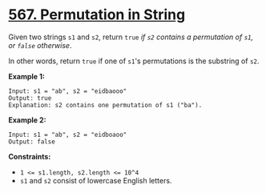 # [567. Permutation in String](https://leetcode.com/problems/permutation-in-string/)

Given two strings `s1` and `s2`, return `true` _if `s2` contains a permutation of `s1`, or `false` otherwise_.

In other words, return `true` if one of `s1`'s permutations is the substring of `s2`.

**Example 1:**

    Input: s1 = "ab", s2 = "eidbaooo"
    Output: true
    Explanation: s2 contains one permutation of s1 ("ba").

**Example 2:**

    Input: s1 = "ab", s2 = "eidboaoo"
    Output: false

**Constraints:**

- `1 <= s1.length, s2.length <= 10^4`
- `s1` and `s2` consist of lowercase English letters.
